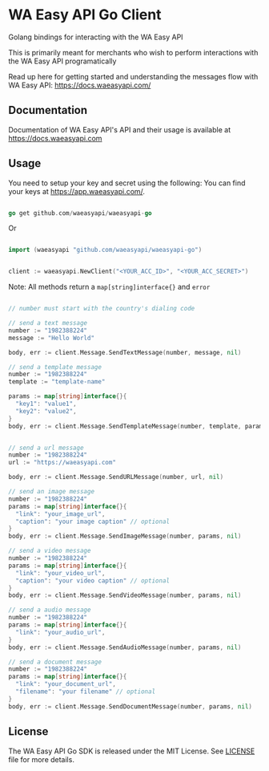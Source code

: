 # WA Easy API Go Client

Golang bindings for interacting with the WA Easy API

This is primarily meant for merchants who wish to perform interactions with the WA Easy API programatically

Read up here for getting started and understanding the messages flow with WA Easy API: <https://docs.waeasyapi.com/>

## Documentation

Documentation of WA Easy API's API and their usage is available at <https://docs.waeasyapi.com>

## Usage
You need to setup your key and secret using the following:
You can find your keys at <https://app.waeasyapi.com/>.

```go

go get github.com/waeasyapi/waeasyapi-go

```

Or
    

```go

import (waeasyapi "github.com/waeasyapi/waeasyapi-go")

```

```go

client := waeasyapi.NewClient("<YOUR_ACC_ID>", "<YOUR_ACC_SECRET>")

```

Note: All methods return a `map[string]interface{}` and `error`

```go

// number must start with the country's dialing code

// send a text message
number := "1982388224"
message := "Hello World"

body, err := client.Message.SendTextMessage(number, message, nil)

// send a template message
number := "1982388224"
template := "template-name"

params := map[string]interface{}{
  "key1": "value1",
  "key2": "value2",
}
body, err := client.Message.SendTemplateMessage(number, template, params, nil)


// send a url message
number := "1982388224"
url := "https://waeasyapi.com"

body, err := client.Message.SendURLMessage(number, url, nil)

// send an image message
number := "1982388224"
params := map[string]interface{}{
  "link": "your_image_url",
  "caption": "your image caption" // optional
}
body, err := client.Message.SendImageMessage(number, params, nil)

// send a video message
number := "1982388224"
params := map[string]interface{}{
  "link": "your_video_url",
  "caption": "your video caption" // optional
}
body, err := client.Message.SendVideoMessage(number, params, nil)

// send a audio message
number := "1982388224"
params := map[string]interface{}{
  "link": "your_audio_url",
}
body, err := client.Message.SendAudioMessage(number, params, nil)

// send a document message
number := "1982388224"
params := map[string]interface{}{
  "link": "your_document_url",
  "filename": "your filename" // optional
}
body, err := client.Message.SendDocumentMessage(number, params, nil)

```

## License

The WA Easy API Go SDK is released under the MIT License. See [LICENSE](LICENSE) file for more details.
